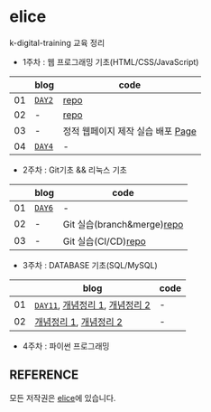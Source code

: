 # elice

k-digital-training 교육 정리

- 1주차 : 웹 프로그래밍 기초(HTML/CSS/JavaScript)

|     | blog                                                                                    | code                                                                                          |
| --- | --------------------------------------------------------------------------------------- | --------------------------------------------------------------------------------------------- |
| 01  | [`DAY2`](https://velog.io/@ss-won/앨리스elice-레이서-1기-01주차DAY2-웹-프로그래밍-기초) | [repo](https://kdt-gitlab.elice.io/j_wish_/web)                                               |
| 02  | -                                                                                       | [repo](https://kdt-gitlab.elice.io/j_wish_/introduce-page-jwish)                              |
| 03  | -                                                                                       | 정적 웹페이지 제작 실습 배포 [Page](http://j_wish_.kdt-gitlab.elice.io/introduce-page-jwish/) |
| 04  | [`DAY4`](https://velog.io/@ss-won/앨리스elice-레이서-1기-01주차DAY4-웹-프로그래밍-기초) | -                                                                                             |

- 2주차 : Git기초 && 리눅스 기초

|     | blog                                                                          | code                                                                                        |
| --- | ----------------------------------------------------------------------------- | ------------------------------------------------------------------------------------------- |
| 01  | [`DAY6`](https://velog.io/@ss-won/앨리스elice-레이서-1기-02주차DAY6-Git-기초) | -                                                                                           |
| 02  | -                                                                             | Git 실습(branch&merge)[repo](https://kdt-gitlab.elice.io/j_wish_/remote_repo)               |
| 03  | -                                                                             | Git 실습(CI/CD)[repo](https://kdt-gitlab.elice.io/j_wish_/testproject-ci-cd/-/tree/master/) |

- 3주차 : DATABASE 기초(SQL/MySQL)

|     | blog                                                                                                                                                                                                                                          | code |
| --- | --------------------------------------------------------------------------------------------------------------------------------------------------------------------------------------------------------------------------------------------- | ---- |
| 01  | [`DAY11`](https://velog.io/@ss-won/앨리스elice-레이서-1기-03주차DAY11-데이터베이스-기초), [개념정리 1](https://velog.io/@ss-won/Database-데이터베이스와-SQL), [개념정리 2](https://velog.io/@ss-won/DatabaseMySQL-MySQL-SELECT-구문-활용하기) | -    |
| 02  | [개념정리 1](https://velog.io/@ss-won/DatabaseMySQL-MySQL-INSERT-UPDATE-DELETE-구문-사용하기), [개념정리 2](https://velog.io/@ss-won/DatabaseMySQL-MySQL-SELECT문에-Function-활용하기)                                                        | -    |

- 4주차 : 파이썬 프로그래밍

## REFERENCE

모든 저작권은 [elice](https://elice.io)에 있습니다.
